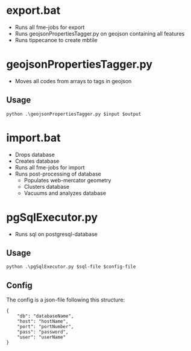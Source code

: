 # export.bat
* Runs all fme-jobs for export
* Runs geojsonPropertiesTagger.py on geojson containing all features
* Runs tippecanoe to create mbtile
# geojsonPropertiesTagger.py
* Moves all codes from arrays to tags in geojson
## Usage
```python .\geojsonPropertiesTagger.py $input $output```
# import.bat
* Drops database
* Creates database
* Runs all fme-jobs for import
* Runs post-processing of database
  * Populates web-mercator geometry
  * Clusters database
  * Vacuums and analyzes database
# pgSqlExecutor.py
* Runs sql on postgresql-database
## Usage
```python .\pgSqlExecutor.py $sql-file $config-file```
## Config
The config is a json-file following this structure:
```
{
    "db": "databaseName",
    "host": "hostName",
    "port": "portNumber",
    "pass": "password",
    "user": "userName"
}
```
